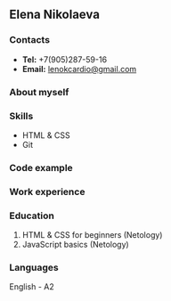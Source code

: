 ## Elena Nikolaeva ##

### Contacts ###
  - **Tel:** +7(905)287-59-16
  - **Email:** lenokcardio@gmail.com

### About myself ###

### Skills ###
  - HTML & CSS
  - Git

### Code example ###

### Work experience ###

### Education ###
  1. HTML & CSS for beginners (Netology)
  2. JavaScript basics (Netology)

### Languages ###
  English - A2
